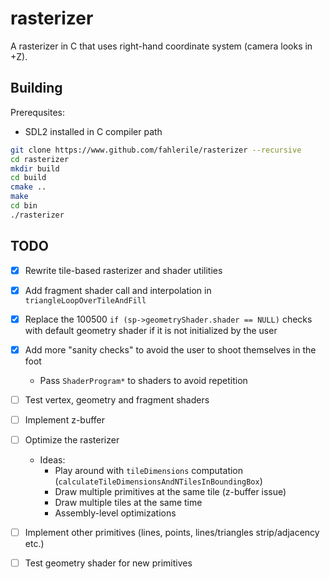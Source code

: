 # rasterizer

A rasterizer in C that uses right-hand coordinate system (camera looks in +Z).

## Building

Prerequsites:
- SDL2 installed in C compiler path

```bash
git clone https://www.github.com/fahlerile/rasterizer --recursive
cd rasterizer
mkdir build
cd build
cmake ..
make
cd bin
./rasterizer
```

## TODO
- [x] Rewrite tile-based rasterizer and shader utilities
- [x] Add fragment shader call and interpolation in `triangleLoopOverTileAndFill`
- [x] Replace the 100500 `if (sp->geometryShader.shader == NULL)` checks with default geometry shader if it is not initialized by the user
- [x] Add more "sanity checks" to avoid the user to shoot themselves in the foot
    - Pass `ShaderProgram*` to shaders to avoid repetition
- [ ] Test vertex, geometry and fragment shaders
- [ ] Implement z-buffer
- [ ] Optimize the rasterizer
    - Ideas:
        - Play around with `tileDimensions` computation (`calculateTileDimensionsAndNTilesInBoundingBox`)
        - Draw multiple primitives at the same tile (z-buffer issue)
        - Draw multiple tiles at the same time
        - Assembly-level optimizations
- [ ] Implement other primitives (lines, points, lines/triangles strip/adjacency etc.)
- [ ] Test geometry shader for new primitives

